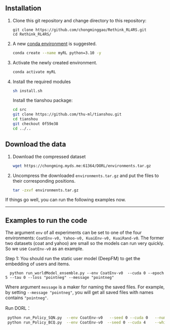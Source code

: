
## Installation

1. Clone this git repository and change directory to this repository:

    ```shell
    git clone https://github.com/chongminggao/Rethink_RL4RS.git
    cd Rethink_RL4RS/
    ```

2. A new [conda environment](https://docs.conda.io/projects/conda/en/latest/user-guide/concepts/environments.html) is suggested. 

    ```bash
    conda create --name myRL python=3.10 -y
    ```

3. Activate the newly created environment.

    ```bash
    conda activate myRL
    ```

4. Install the required modules

    ```bash
    sh install.sh
    ```
   Install the tianshou package:
   ```bash
   cd src
   git clone https://github.com/thu-ml/tianshou.git
   cd tianshou
   git checkout 0f59e38
   cd ../..
   ```


## Download the data
1. Download the compressed dataset

    ```bash 
    wget https://chongming.myds.me:61364/DORL/environments.tar.gz
    ```



2. Uncompress the downloaded `environments.tar.gz` and put the files to their corresponding positions.

   ```bash
   tar -zxvf environments.tar.gz
   ```

If things go well, you can run the following examples now.

---
## Examples to run the code

The argument `env` of all experiments can be set to one of the four environments: `CoatEnv-v0, Yahoo-v0, KuaiEnv-v0, KuaiRand-v0`. The former two datasets (coat and yahoo) are small so the models can run very quickly.
So we use `CoatEnv-v0` as an example.

Step 1: You should run the static user model (DeepFM) to get the embedding of users and items. 
```shell
  python run_worldModel_ensemble.py --env CoatEnv-v0  --cuda 0 --epoch 5 --tau 0 --loss "pointneg" --message "pointneg"
```
Where argument `message` is a maker for naming the saved files. For example, by setting `--message "pointneg"`, you will get all saved files with names contains `"pointneg"`.   

Run DORL：
   ```bash 
    python run_Policy_SQN.py  --env CoatEnv-v0   --seed 0 --cuda 0   --num_leave_compute 1 --leave_threshold 0 --which_tracker avg --reward_handle "cat"  --window_size 3 --read_message "pointneg"  --message "SQN" &
    python run_Policy_BCQ.py  --env CoatEnv-v0  --seed 0 --cuda 4    --which_tracker avg --reward_handle "cat"  --unlikely-action-threshold 0.6 --window_size 3 --read_message "pointneg"  --message "BCQ" &
   ```
 





